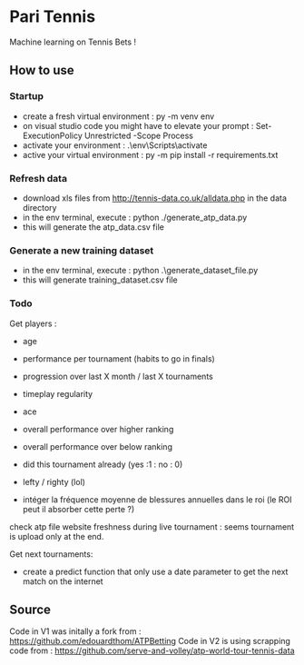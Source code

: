 # Pari Tennis

Machine learning on Tennis Bets !

## How to use

### Startup
- create a fresh virtual environment : py -m venv env
- on visual studio code you might have to elevate your prompt : Set-ExecutionPolicy Unrestricted -Scope Process
- activate your environment : .\env\Scripts\activate
- active your virtual environment : py -m pip install -r requirements.txt

### Refresh data

- download xls files from http://tennis-data.co.uk/alldata.php in the data directory
- in the env terminal, execute : python ./generate_atp_data.py
- this will generate the atp_data.csv file

### Generate a new training dataset 

- in the env terminal, execute : python .\generate_dataset_file.py
- this will generate training_dataset.csv file

### Todo

Get players : 
- age
- performance per tournament (habits to go in finals)
- progression over last X month / last X tournaments
- timeplay regularity
- ace
- overall performance over higher ranking
- overall performance over below ranking
- did this tournament already (yes :1 : no : 0)
- lefty / righty (lol)

- intéger la fréquence moyenne de blessures annuelles dans le roi (le ROI peut il absorber cette perte ?)

check atp file website freshness during live tournament : seems tournament is upload only at the end.

Get next tournaments:
- create a predict function that only use a date parameter to get the next match on the internet

## Source

Code in V1 was initally a fork from : https://github.com/edouardthom/ATPBetting
Code in V2 is using scrapping code from : https://github.com/serve-and-volley/atp-world-tour-tennis-data 